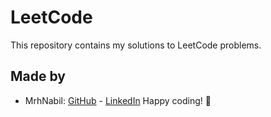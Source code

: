# LeetCode

This repository contains my solutions to LeetCode problems.

 ## Made by 
 - MrhNabil: [GitHub](https://github.com/MrhNabil) - [LinkedIn](https://www.linkedin.com/in/rakib-hossain-nabil/)
 Happy coding! 🚀
